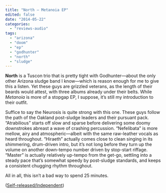 ```yaml
---
title: "North – Metanoia EP"
edited: false
date: "2014-05-22"
categories:
  - "reviews-audio"
tags:
  - "arizona"
  - "doom"
  - "ep"
  - "godhunter"
  - "north"
  - "sludge"
---
```


**North** is a Tuscon trio that is pretty tight with Godhunter—about the only other Arizona sludge band I know—which is reason enough for me to give this a listen. Yet these guys are grizzled veterans, as the length of their beards would attest, with three albums already under their belts. While _Metanoia_ is more of a stopgap EP, I suppose, it’s still my introduction to their outfit.

Suffice to say the Neurosis is quite strong with this one. These guys follow the path of the Oakland post-sludge leaders and their pursuant pack. “Atrabilious” starts off slow and sparse before delivering some doomy downstrokes abreast a wave of crashing percussion. “Nefelibata” is more mellow, airy and atmospheric—albeit with the same raw-leather vocals as heard throughout. “Hiraeth” actually comes close to clean singing in its shimmering, drum-driven intro, but it’s not long before they turn up the volume on another down-tempo number driven by stop-start riffage. “Master” is actually relatively up-tempo from the get-go, settling into a steady pace that’s somewhat speedy by post-sludge standards, and keeps a consistent chugging rhythm throughout.

All in all, this isn’t a bad way to spend 25 minutes.

([Self-released/Independent](http://galacticdads.bandcamp.com/))
